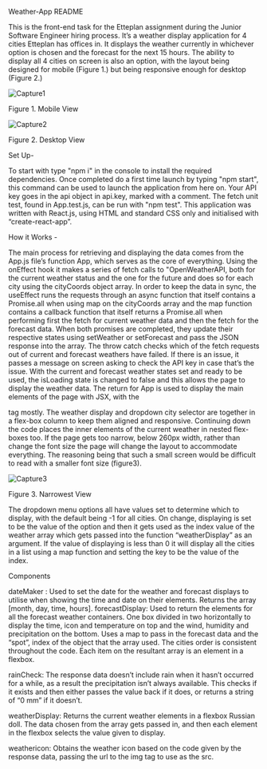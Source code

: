 Weather-App README



This is the front-end task for the Etteplan assignment during the Junior Software Engineer hiring process. It’s a weather display application for 4 cities Etteplan has offices in. It displays the weather currently in whichever option is chosen and the forecast for the next 15 hours. The ability to display all 4 cities on screen is also an option, with the layout being designed for mobile (Figure 1.) but being responsive enough for desktop (Figure 2.)





 ![Capture1](https://user-images.githubusercontent.com/33485079/225936794-42ec847b-a146-4c54-b614-15cb51d4c1a3.PNG)

Figure 1.   Mobile View





 ![Capture2](https://user-images.githubusercontent.com/33485079/225936836-47f5a52a-1c9b-4e7d-b3ac-65aa1ede1719.PNG)

Figure 2.   Desktop View
          


Set Up- 

To start with type "npm i" in the console to install the required dependencies.
Once completed do a first time launch by typing "npm start", this command can be used to launch the application from here on.
Your API key goes in the api object in api.key, marked with a comment.
The fetch unit test, found in App.test.js, can be run with "npm test".
This application was written with React.js, using HTML and standard CSS only and initialised with “create-react-app”.





How it Works -

The main process for retrieving and displaying the data comes from the App.js file’s function App, which serves as the core of everything.
Using the onEffect hook it makes a series of fetch calls to "OpenWeatherAPI, both for the current weather status and the one for the future and does so for each city using the cityCoords object array. In order to keep the data in sync, the useEffect runs the requests through an async function that itself contains a Promise.all when using map on the cityCoords array and the map function contains a callback function that itself returns a Promise.all when performing first the fetch for current weather data and then the fetch for the forecast data. When both promises are completed, they update their respective states using setWeather or setForecast and pass the JSON response into the array. 
The throw catch checks which of the fetch requests out of current and forecast weathers have failed. If there is an issue, it passes a message on screen asking to check the API key in case that’s the issue. 
With the current and forecast weather states set and ready to be used, the isLoading state is changed to false and this allows the page to display the weather data.
The return for App is used to display the main elements of the page with JSX, with the <main> tag mostly. The weather display and dropdown city selector are together in a flex-box column to keep them aligned and responsive. Continuing down the code places the inner elements of the current weather in nested flex-boxes too.
If the page gets too narrow, below 260px width, rather than change the font size the page will change the layout to accommodate everything. The reasoning being that such a small screen would be difficult to read with a smaller font size (figure3).
 
 
 
 ![Capture3](https://user-images.githubusercontent.com/33485079/225936887-05c6f1a6-5ca5-4897-bd35-d12a0d13531f.PNG)

Figure 3.   Narrowest View

The dropdown menu options all have values set to determine which to display, with the default being -1 for all cities. On change, displaying is set to be the value of the option and then it gets used as the index value of the weather array which gets passed into the function “weatherDisplay” as an argument. 
If the value of displaying is less than 0 it will display all the cities in a list using a map function and setting the key to be the value of the index.




Components


dateMaker : 
Used to set the date for the weather and forecast displays to utilise when showing the time and date on their elements. Returns the array [month, day, time, hours].
forecastDisplay: 
Used to return the elements for all the forecast weather containers. One box divided in two horizontally to display the time, icon and temperature on top and the wind, humidity and precipitation on the bottom. Uses a map to pass in the forecast data and the “spot”, index of the object that the array used. The cities order is consistent throughout the code. Each item on the resultant array is an element in a flexbox.

rainCheck: 
The response data doesn’t include rain when it hasn’t occurred for a while, as a result the precipitation isn’t always available. This checks if it exists and then either passes the value back if it does, or returns a string of “0 mm” if it doesn’t.

weatherDisplay: 
Returns the current weather elements in a flexbox Russian doll. The data chosen from the array gets passed in, and then each element in the flexbox selects the value given to display.

weathericon: 
Obtains the weather icon based on the code given by the response data, passing the url to the img tag to use as the src.
